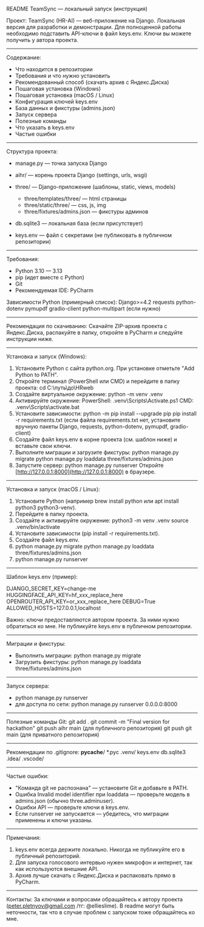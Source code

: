 README
TeamSync — локальный запуск (инструкция)

Проект: TeamSync (HR-AI) — веб-приложение на Django. Локальная версия для разработки и демонстрации.
Для полноценной работы необходимо подставить API-ключи в файл keys.env. Ключи вы можете получить у автора проекта.

---

Содержание:

* Что находится в репозитории
* Требования и что нужно установить
* Рекомендованный способ (скачать архив с Яндекс.Диска)
* Пошаговая установка (Windows)
* Пошаговая установка (macOS / Linux)
* Конфигурация ключей keys.env
* База данных и фикстуры (admins.json)
* Запуск сервера
* Полезные команды
* Что указать в keys.env
* Частые ошибки

---

Структура проекта:

* manage.py — точка запуска Django
* aihr/ — корень проекта Django (settings, urls, wsgi)
* three/ — Django-приложение (шаблоны, static, views, models)

  * three/templates/three/ — html страницы
  * three/static/three/ — css, js, img
  * three/fixtures/admins.json — фикстуры админов
* db.sqlite3 — локальная база (если присутствует)
* keys.env — файл с секретами (не публиковать в публичном репозитории)

---

Требования:

* Python 3.10 — 3.13
* pip (идет вместе с Python)
* Git
* Рекомендуемая IDE: PyCharm

Зависимости Python (примерный список):
Django>=4.2
requests
python-dotenv
pymupdf
gradio-client
python-multipart (если нужно)

---

Рекомендация по скачиванию:
Скачайте ZIP-архив проекта с Яндекс.Диска, распакуйте в папку, откройте в PyCharm и следуйте инструкции ниже.

---

Установка и запуск (Windows):

1. Установите Python с сайта python.org. При установке отметьте "Add Python to PATH".
2. Откройте терминал (PowerShell или CMD) и перейдите в папку проекта:
   cd C:\путь\до\HRweb
3. Создайте виртуальное окружение:
   python -m venv .venv
4. Активируйте окружение:
   PowerShell: .venv\Scripts\Activate.ps1
   CMD: .venv\Scripts\activate.bat
5. Установите зависимости:
   python -m pip install --upgrade pip
   pip install -r requirements.txt
   (если файла requirements.txt нет, установите вручную пакеты Django, requests, python-dotenv, pymupdf, gradio-client)
6. Создайте файл keys.env в корне проекта (см. шаблон ниже) и вставьте свои ключи.
7. Выполните миграции и загрузите фикстуры:
   python manage.py migrate
   python manage.py loaddata three/fixtures/admins.json
8. Запустите сервер:
   python manage.py runserver
   Откройте [http://127.0.0.1:8000](http://127.0.0.1:8000) в браузере.

---

Установка и запуск (macOS / Linux):

1. Установите Python (например brew install python или apt install python3 python3-venv).
2. Перейдите в папку проекта.
3. Создайте и активируйте окружение:
   python3 -m venv .venv
   source .venv/bin/activate
4. Установите зависимости (pip install -r requirements.txt).
5. Создайте файл keys.env.
6. python manage.py migrate
   python manage.py loaddata three/fixtures/admins.json
7. python manage.py runserver

---

Шаблон keys.env (пример):

DJANGO\_SECRET\_KEY=change-me
HUGGINGFACE\_API\_KEY=hf\_xxx\_replace\_here
OPENROUTER\_API\_KEY=or\_xxx\_replace\_here
DEBUG=True
ALLOWED\_HOSTS=127.0.0.1,localhost

Важно: ключи предоставляются автором проекта. За ними нужно обратиться ко мне. Не публикуйте keys.env в публичном репозитории.

---

Миграции и фикстуры:

* Выполнить миграции:
  python manage.py migrate
* Загрузить фикстуры:
  python manage.py loaddata three/fixtures/admins.json

---

Запуск сервера:

* python manage.py runserver
* для доступа по сети: python manage.py runserver 0.0.0.0:8000

---

Полезные команды Git:
git add .
git commit -m "Final version for hackathon"
git push aihr main   (для публичного репозитория)
git push git main    (для приватного репозитория)

---

Рекомендации по .gitignore:
**pycache**/
\*.pyc
.venv/
keys.env
db.sqlite3
.idea/
.vscode/

---

Частые ошибки:

* "Команда git не распознана" — установите Git и добавьте в PATH.
* Ошибка Invalid model identifier при loaddata — проверьте модель в admins.json (обычно three.adminuser).
* Ошибки API — проверьте ключи в keys.env.
* Если runserver не запускается — убедитесь, что миграции применены и ключи указаны.

---

Примечания:

1. keys.env всегда держите локально. Никогда не публикуйте его в публичный репозиторий.
2. Для запуска голосового интервью нужен микрофон и интернет, так как используются внешние API.
3. Архив лучше скачать с Яндекс.Диска и распаковать прямо в PyCharm.

---

Контакты:
За ключами и вопросами обращайтесь к автору проекта (peter.pletnyov@gmail.com /тг: @ellieslime). В readme могут быть неточности, так что в случае проблем с запуском тоже обращайтесь ко мне.


